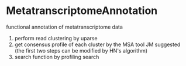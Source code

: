# MetatranscriptomeAnnotation
functional annotation of metatranscriptome data

1. perform read clustering by uparse
2. get consensus profile of each cluster by the MSA tool JM suggested  (the first two steps can be modified by HN's algorithm)
3. search function by profiling search
